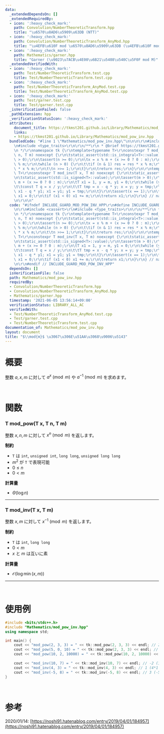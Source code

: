 ```yaml
---
data:
  _extendedDependsOn: []
  _extendedRequiredBy:
  - icon: ':heavy_check_mark:'
    path: Convolution/NumberTheoreticTransform.hpp
    title: "\u6570\u8AD6\u5909\u63DB (NTT)"
  - icon: ':heavy_check_mark:'
    path: Convolution/NumberTheoreticTransform_AnyMod.hpp
    title: "\u4EFB\u610F mod \u6570\u8AD6\u5909\u63DB (\u4EFB\u610F mod NTT)"
  - icon: ':heavy_check_mark:'
    path: Mathematics/garner.hpp
    title: "Garner (\u9023\u7ACB\u4E00\u6B21\u5408\u540C\u5F0F mod M)"
  _extendedVerifiedWith:
  - icon: ':heavy_check_mark:'
    path: Test/NumberTheoreticTransform.test.cpp
    title: Test/NumberTheoreticTransform.test.cpp
  - icon: ':heavy_check_mark:'
    path: Test/NumberTheoreticTransform_AnyMod.test.cpp
    title: Test/NumberTheoreticTransform_AnyMod.test.cpp
  - icon: ':heavy_check_mark:'
    path: Test/garner.test.cpp
    title: Test/garner.test.cpp
  _isVerificationFailed: false
  _pathExtension: hpp
  _verificationStatusIcon: ':heavy_check_mark:'
  attributes:
    document_title: https://tkmst201.github.io/Library/Mathematics/mod_pow_inv.hpp
    links:
    - https://tkmst201.github.io/Library/Mathematics/mod_pow_inv.hpp
  bundledCode: "#line 1 \"Mathematics/mod_pow_inv.hpp\"\n\n\n\r\n#include <cassert>\r\
    \n#include <type_traits>\r\n\r\n/**\r\n * @brief https://tkmst201.github.io/Library/Mathematics/mod_pow_inv.hpp\r\
    \n */\r\nnamespace tk {\r\ntemplate<typename T>\r\nconstexpr T mod_pow(T x, T\
    \ n, T m) noexcept {\r\n\tstatic_assert(std::is_integral<T>::value);\r\n\tassert(m\
    \ > 0);\r\n\tassert(n >= 0);\r\n\tx = x % m + (x >= 0 ? 0 : m);\r\n\tT res = 1\
    \ % m;\r\n\twhile (n > 0) {\r\n\t\tif (n & 1) res = res * x % m;\r\n\t\tx = x\
    \ * x % m;\r\n\t\tn >>= 1;\r\n\t}\r\n\treturn res;\r\n}\r\n\r\ntemplate<typename\
    \ T>\r\nconstexpr T mod_inv(T x, T m) noexcept {\r\n\tstatic_assert(std::is_integral<T>::value);\r\
    \n\tstatic_assert(std::is_signed<T>::value);\r\n\tassert(m > 0);\r\n\tx = x %\
    \ m + (x >= 0 ? 0 : m);\r\n\tT x1 = 1, y = m, y1 = 0;\r\n\twhile (y > 0) {\r\n\
    \t\tconst T q = x / y;\r\n\t\tT tmp = x - q * y; x = y; y = tmp;\r\n\t\ttmp =\
    \ x1 - q * y1; x1 = y1; y1 = tmp;\r\n\t}\r\n\tassert(x == 1);\r\n\tif (x1 == m)\
    \ x1 = 0;\r\n\tif (x1 < 0) x1 += m;\r\n\treturn x1;\r\n}\r\n} // namespace tk\r\
    \n\r\n\n"
  code: "#ifndef INCLUDE_GUARD_MOD_POW_INV_HPP\r\n#define INCLUDE_GUARD_MOD_POW_INV_HPP\r\
    \n\r\n#include <cassert>\r\n#include <type_traits>\r\n\r\n/**\r\n * @brief https://tkmst201.github.io/Library/Mathematics/mod_pow_inv.hpp\r\
    \n */\r\nnamespace tk {\r\ntemplate<typename T>\r\nconstexpr T mod_pow(T x, T\
    \ n, T m) noexcept {\r\n\tstatic_assert(std::is_integral<T>::value);\r\n\tassert(m\
    \ > 0);\r\n\tassert(n >= 0);\r\n\tx = x % m + (x >= 0 ? 0 : m);\r\n\tT res = 1\
    \ % m;\r\n\twhile (n > 0) {\r\n\t\tif (n & 1) res = res * x % m;\r\n\t\tx = x\
    \ * x % m;\r\n\t\tn >>= 1;\r\n\t}\r\n\treturn res;\r\n}\r\n\r\ntemplate<typename\
    \ T>\r\nconstexpr T mod_inv(T x, T m) noexcept {\r\n\tstatic_assert(std::is_integral<T>::value);\r\
    \n\tstatic_assert(std::is_signed<T>::value);\r\n\tassert(m > 0);\r\n\tx = x %\
    \ m + (x >= 0 ? 0 : m);\r\n\tT x1 = 1, y = m, y1 = 0;\r\n\twhile (y > 0) {\r\n\
    \t\tconst T q = x / y;\r\n\t\tT tmp = x - q * y; x = y; y = tmp;\r\n\t\ttmp =\
    \ x1 - q * y1; x1 = y1; y1 = tmp;\r\n\t}\r\n\tassert(x == 1);\r\n\tif (x1 == m)\
    \ x1 = 0;\r\n\tif (x1 < 0) x1 += m;\r\n\treturn x1;\r\n}\r\n} // namespace tk\r\
    \n\r\n#endif // INCLUDE_GUARD_MOD_POW_INV_HPP"
  dependsOn: []
  isVerificationFile: false
  path: Mathematics/mod_pow_inv.hpp
  requiredBy:
  - Convolution/NumberTheoreticTransform.hpp
  - Convolution/NumberTheoreticTransform_AnyMod.hpp
  - Mathematics/garner.hpp
  timestamp: '2021-06-05 13:56:14+09:00'
  verificationStatus: LIBRARY_ALL_AC
  verifiedWith:
  - Test/NumberTheoreticTransform_AnyMod.test.cpp
  - Test/garner.test.cpp
  - Test/NumberTheoreticTransform.test.cpp
documentation_of: Mathematics/mod_pow_inv.hpp
layout: document
title: "$\\mod{m}$ \u3067\u306E\u51AA\u3068\u9006\u5143"
---
```


# 概要

整数 $a, x, m$ に対して $a^x \pmod{m}$ や $a^{-1} \pmod{m}$ を求めます。  

<br>

# 関数

### T mod_pow(T x, T n, T m)

整数 $x, n, m$ に対して $x^n \pmod{m}$ を返します。  

**制約**

- `T` は `int`, `unsigned int`, `long long`, `unsigned long long`
- $m^2$ が `T` で表現可能
- $0 \leq n$
- $0 < m$

**計算量**

- $\Theta(\log{n})$

---

### T mod_inv(T x, T m)

整数 $x, m$ に対して $x^{-1} \pmod{m}$ を返します。  

**制約**

- `T` は `int`, `long long`
- $0 < m$
- $x$ と $m$ は互いに素

**計算量**

- $\mathcal{O}(\log{\min(x, m)})$

---

<br>

# 使用例

```cpp
#include <bits/stdc++.h>
#include "Mathematics/mod_pow_inv.hpp"
using namespace std;

int main() {
	cout << "mod_pow(2, 3, 3) = " << tk::mod_pow(2, 3, 3) << endl; // 2 (2^3 = 8)
	cout << "mod_pow(5, 0, 10) = " << tk::mod_pow(2, 3, 3) << endl; // 1 (5^0 = 1)
	cout << "mod_pow(10, 2, 10000) = " << tk::mod_pow(10, 2, 10000) << endl; // 100 (10^2 = 100)
	
	cout << "mod_inv(10, 7) = " << tk::mod_inv(10, 7) << endl; // -2 (10*(-2) = -20 = 7*(-3) + 1)
	cout << "mod_inv(4, 3) = " << tk::mod_inv(4, 3) << endl; // 1 (4*1 = 3*1 + 1)
	cout << "mod_inv(-5, 8) = " << tk::mod_inv(-5, 8) << endl; // 3 (-5*3 = 8*(-2) + 1)
}
```

<br>

# 参考

2020/01/14: [https://noshi91.hatenablog.com/entry/2019/04/01/184957](https://noshi91.hatenablog.com/entry/2019/04/01/184957)  

<br>